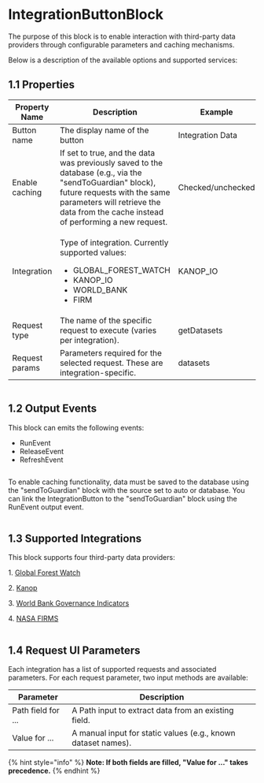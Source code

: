 # IntegrationButtonBlock

The purpose of this block is to enable interaction with third-party data providers through configurable parameters and caching mechanisms.

Below is a description of the available options and supported services:

## 1.1 Properties <a href="#id-1.1-properties" id="id-1.1-properties"></a>

<table><thead><tr><th>Property Name</th><th width="269.6015625">Description</th><th>Example</th></tr></thead><tbody><tr><td>Button name</td><td>The display name of the button</td><td>Integration Data</td></tr><tr><td>Enable caching</td><td>If set to true, and the data was previously saved to the database (e.g., via the "sendToGuardian" block), future requests with the same parameters will retrieve the data from the cache instead of performing a new request.</td><td>Checked/unchecked</td></tr><tr><td>Integration</td><td><p></p><p>Type of integration. Currently supported values:</p><ul><li>GLOBAL_FOREST_WATCH</li><li>KANOP_IO</li><li>WORLD_BANK</li><li>FIRM</li></ul></td><td>KANOP_IO</td></tr><tr><td>Request type</td><td>The name of the specific request to execute (varies per integration).</td><td>getDatasets</td></tr><tr><td>Request params</td><td>Parameters required for the selected request. These are integration-specific.</td><td>datasets</td></tr></tbody></table>

<figure><img src="https://docs.hedera.com/guardian/~gitbook/image?url=https%3A%2F%2F1556785885-files.gitbook.io%2F%7E%2Ffiles%2Fv0%2Fb%2Fgitbook-x-prod.appspot.com%2Fo%2Fspaces%252FNYWPEEAknX9Vki1yV5HY%252Fuploads%252FIagZQVulGgAMVzRwvKGL%252Fimage.png%3Falt%3Dmedia%26token%3Dfeb0ba56-aa6c-4113-9c0e-982cd327b4d8&#x26;width=768&#x26;dpr=4&#x26;quality=100&#x26;sign=bcd756be&#x26;sv=2" alt=""><figcaption></figcaption></figure>

## 1.2 Output Events <a href="#id-1.2-output-events" id="id-1.2-output-events"></a>

This block can emits the following events:

* RunEvent
* ReleaseEvent
* RefreshEvent

<figure><img src="https://docs.hedera.com/guardian/~gitbook/image?url=https%3A%2F%2F1556785885-files.gitbook.io%2F%7E%2Ffiles%2Fv0%2Fb%2Fgitbook-x-prod.appspot.com%2Fo%2Fspaces%252FNYWPEEAknX9Vki1yV5HY%252Fuploads%252FShQR7hOiHrSkgf1lcBIK%252Fimage.png%3Falt%3Dmedia%26token%3Dd7902a14-392c-4bf4-a69b-d27842a90cad&#x26;width=768&#x26;dpr=4&#x26;quality=100&#x26;sign=b08eb688&#x26;sv=2" alt=""><figcaption></figcaption></figure>

To enable caching functionality, data must be saved to the database using the "sendToGuardian" block with the source set to auto or database. You can link the IntegrationButton to the "sendToGuardian" block using the RunEvent output event.

<figure><img src="https://docs.hedera.com/guardian/~gitbook/image?url=https%3A%2F%2F1556785885-files.gitbook.io%2F%7E%2Ffiles%2Fv0%2Fb%2Fgitbook-x-prod.appspot.com%2Fo%2Fspaces%252FNYWPEEAknX9Vki1yV5HY%252Fuploads%252FkAHcZs6ia2IQT1ndhREY%252Fimage.png%3Falt%3Dmedia%26token%3D4c90437a-c575-4389-b88f-1e580c2117af&#x26;width=768&#x26;dpr=4&#x26;quality=100&#x26;sign=dbaffe2c&#x26;sv=2" alt=""><figcaption></figcaption></figure>

## 1.3 Supported Integrations <a href="#id-1.3-supported-integrations" id="id-1.3-supported-integrations"></a>

This block supports four third-party data providers:

1\. [Global Forest Watch](https://data-api.globalforestwatch.org/)&#x20;

2\. [Kanop](https://www.kanop.io/)&#x20;

3\. [World Bank Governance Indicators](https://databank.worldbank.org/source/worldwide-governance-indicators)&#x20;

4\. [NASA FIRMS](https://firms.modaps.eosdis.nasa.gov/)

<figure><img src="https://docs.hedera.com/guardian/~gitbook/image?url=https%3A%2F%2F1556785885-files.gitbook.io%2F%7E%2Ffiles%2Fv0%2Fb%2Fgitbook-x-prod.appspot.com%2Fo%2Fspaces%252FNYWPEEAknX9Vki1yV5HY%252Fuploads%252Feqoda6K0NQWTeRuixYF7%252Fimage.png%3Falt%3Dmedia%26token%3De32c1907-92a6-409c-866e-5ef54955d5a3&#x26;width=768&#x26;dpr=4&#x26;quality=100&#x26;sign=d5408100&#x26;sv=2" alt=""><figcaption></figcaption></figure>

## 1.4 Request UI Parameters <a href="#id-1.4-request-ui-parameters" id="id-1.4-request-ui-parameters"></a>

Each integration has a list of supported requests and associated parameters. For each request parameter, two input methods are available:

| Parameter          | Description                                                   |
| ------------------ | ------------------------------------------------------------- |
| Path field for ... | A Path input to extract data from an existing field.          |
| Value for ...      | A manual input for static values (e.g., known dataset names). |

{% hint style="info" %}
**Note: If both fields are filled, "Value for ..." takes precedence.**
{% endhint %}

<figure><img src="https://docs.hedera.com/guardian/~gitbook/image?url=https%3A%2F%2F1556785885-files.gitbook.io%2F%7E%2Ffiles%2Fv0%2Fb%2Fgitbook-x-prod.appspot.com%2Fo%2Fspaces%252FNYWPEEAknX9Vki1yV5HY%252Fuploads%252FhB05XVxFlflvB1Qi0UhN%252Fimage.png%3Falt%3Dmedia%26token%3De26ca44b-e9b5-42ec-b8bf-3adc5016a30f&#x26;width=768&#x26;dpr=4&#x26;quality=100&#x26;sign=58027a6c&#x26;sv=2" alt=""><figcaption></figcaption></figure>
